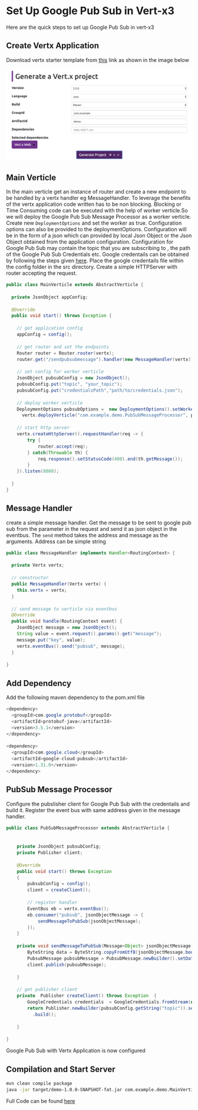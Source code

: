 # Set Up Google Pub Sub in Vert-x3

Here are the quick steps to set up Google Pub Sub in vert-x3

## Create Vertx Application

Download vertx starter template from [this](http://start.vertx.io/) link as shown in the image below

![](https://raw.githubusercontent.com/ethirajsrinivasan/blogs/master/vertx-pubsub/vert-x3%20starter%20template.png)

## Main Verticle

In the main verticle get an instance of router and create a new endpoint to be handled by a vertx handler eg MessageHandler.
To leverage the benefits of the vertx application code written has to be non blocking. Blocking or Time Consuming code can be executed with the help of worker verticle.So we will deploy the Google Pub Sub Message Processor as a worker verticle. Create new `DeploymentOptions` and set the worker as true. Configuration options can also be provided to the deploymentOptions. Configuration will be in the form of a json which can provided by local Json Object or the Json Object obtained from the application configuration. Configuration for Google Pub Sub may contain the topic that you are subscribing to , the path of the Google Pub Sub Credentials etc. Google credentails can be obtained by following the steps given [here](https://cloud.google.com/docs/authentication/getting-started). Place the google credentails file within the config folder in the src directory. Create a simple HTTPServer with router accepting the request.


```java
public class MainVerticle extends AbstractVerticle {

  private JsonObject appConfig;

  @Override
  public void start() throws Exception {

    // get application config
    appConfig = config();

    // get router and set the endpoints
    Router router = Router.router(vertx);
    router.get("/sendpubsubmessage").handler(new MessageHandler(vertx));

    // set config for worker verticle
    JsonObject pubsubConfig = new JsonObject();
    pubsubConfig.put("topic", "your_topic");
    pubsubConfig.put("credentialsPath","path/to/credentials.json");

    // deploy worker verticle
    DeploymentOptions pubsubOptions =  new DeploymentOptions().setWorker(true).setConfig(pubsubConfig);
      vertx.deployVerticle("com.example.demo.PubSubMessageProcessor", pubsubOptions);

    // start http server
    vertx.createHttpServer().requestHandler(req -> {
        try {
            router.accept(req);
        } catch(Throwable th) {
            req.response().setStatusCode(400).end(th.getMessage());
        }
    }).listen(8080);

  }
}
```

## Message Handler

create a simple message handler. Get the message to be sent to google pub sub from the parameter in the request and send it as json object in the eventbus. The `send` method takes the address and message as the arguments. Address can be simple string

```java
public class MessageHandler implements Handler<RoutingContext> {

  private Vertx vertx;
  
  // constructor
  public MessageHandler(Vertx vertx) {
    this.vertx = vertx;
  }

  // send message to verticle via eventbus
  @Override
  public void handle(RoutingContext event) {
    JsonObject message = new JsonObject();
    String value = event.request().params().get("message");
    message.put("key", value);
    vertx.eventBus().send("pubsub", message);
  }

}
```

## Add Dependency

Add the following maven dependency to the pom.xml file

```java
<dependency>
  <groupId>com.google.protobuf</groupId>
  <artifactId>protobuf-java</artifactId>
  <version>3.5.1</version>
</dependency>

<dependency>
  <groupId>com.google.cloud</groupId>
  <artifactId>google-cloud-pubsub</artifactId>
  <version>1.31.0</version>
</dependency>
```

## PubSub Message Processor

Configure the  pubslisher client for Google Pub Sub with the credentails and build it. Register the event bus with same address given in the message handler.

```java
public class PubSubMessageProcessor extends AbstractVerticle {


    private JsonObject pubsubConfig;
    private Publisher client;

    @Override
    public void start() throws Exception
    {
        pubsubConfig = config();
        client = createClient();
        
        // register handler
        EventBus eb = vertx.eventBus();
        eb.consumer("pubsub", jsonObjectMessage -> {
            sendMessageToPubSub(jsonObjectMessage);
        });
    }

    private void sendMessageToPubSub(Message<Object> jsonObjectMessage) {
        ByteString data = ByteString.copyFromUtf8(jsonObjectMessage.body().toString());
        PubsubMessage pubsubMessage = PubsubMessage.newBuilder().setData(data).build();
        client.publish(pubsubMessage);

    }

    // get publisher client
    private  Publisher createClient() throws Exception  {
        GoogleCredentials credentials  = GoogleCredentials.fromStream(new FileInputStream(pubsubConfig.getString("credentialsPath")));
        return Publisher.newBuilder(pubsubConfig.getString("topic")).setCredentialsProvider(FixedCredentialsProvider.create(credentials))
          .build();

    }

}
```

Google Pub Sub with Vertx Application is now configured

## Compilation and Start Server

```sh
mvn clean compile package
java -jar target/demo-1.0.0-SNAPSHOT-fat.jar com.example.demo.MainVerticle
```

Full Code can be found [here](https://github.com/ethirajsrinivasan/vertx-pubsub)
